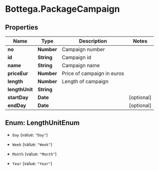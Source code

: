 # Bottega.PackageCampaign

## Properties

Name | Type | Description | Notes
------------ | ------------- | ------------- | -------------
**no** | **Number** | Campaign number | 
**id** | **String** | Campaign id | 
**name** | **String** | Campaign name | 
**priceEur** | **Number** | Price of campaign in euros | 
**length** | **Number** | Length of campaign | 
**lengthUnit** | **String** |  | 
**startDay** | **Date** |  | [optional] 
**endDay** | **Date** |  | [optional] 



## Enum: LengthUnitEnum


* `Day` (value: `"Day"`)

* `Week` (value: `"Week"`)

* `Month` (value: `"Month"`)

* `Year` (value: `"Year"`)




